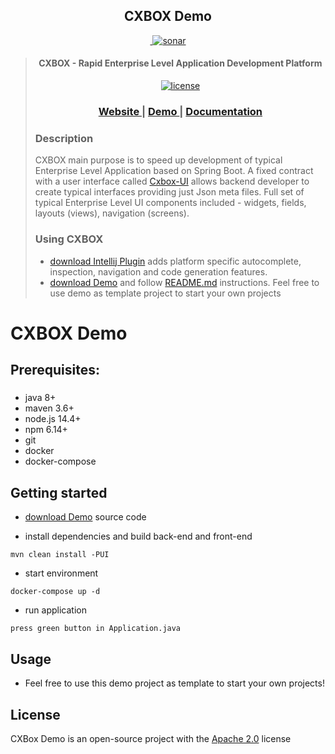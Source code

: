 <h2 align="center">CXBOX Demo</h2>
<div align="center">
<a href="https://github.com/CX-Box/cxbox-demo/actions/workflows/build_main.yml"><img src="https://github.com/CX-Box/cxbox-demo/actions/workflows/build_main.yml/badge.svg" title="">
</a>
<a href="https://sonarcloud.io/summary/overall?id=CX-Box_cxbox-demo"><img src="https://sonarcloud.io/api/project_badges/measure?project=CX-Box_cxbox-demo&metric=alert_status&branch=main" alt="sonar" title="">
</a>
</div>

<blockquote>
<div> 
<p align="center">
<h4 align="center">CXBOX - Rapid Enterprise Level Application Development Platform</h4>

<p align="center">
<a href="http://www.apache.org/licenses/LICENSE-2.0"><img src="https://img.shields.io/badge/license-Apache%20License%202.0-blue.svg?style=flat" alt="license" title=""></a>
</p>

<div align="center">
  <h3>
    <a href="https://www.cxbox.org/" target="_blank">
      Website
    </a>
    <span> | </span>
    <a href="https://www.demo.cxbox.org/" target="_blank">
      Demo
    </a>
    <span> | </span>
    <a href="https://www.doc.cxbox.org/" target="_blank">
      Documentation
    </a>
  </h3>

</div>



<h3>Description</h2>
<p>
CXBOX main purpose is to speed up development of typical Enterprise Level Application based on Spring Boot. A fixed
contract with a user interface called <a href="https://github.com/CX-Box/cxbox-ui" target="_blank">Cxbox-UI</a> allows backend developer to create
typical interfaces providing just Json meta files. Full set of typical Enterprise Level UI components included -
widgets, fields, layouts (views), navigation (screens).
</p>
</div>

<h3>Using CXBOX</h2>
<ul>
<li> <a href="https://plugins.jetbrains.com/plugin/19523-tesler-helper" target="_blank">download Intellij Plugin</a> adds platform specific autocomplete, inspection, navigation and code generation features.
</li>
<li>
 <a href="https://github.com/CX-Box/cxbox-demo" target="_blank">download Demo</a> and follow <a href="https://github.com/CX-Box/cxbox-demo#readme" target="_blank">README.md</a> instructions. Feel free to use demo as template project to start your own projects
</li>
</ul>
</blockquote>

# CXBOX Demo
## Prerequisites:

#####

* java 8+
* maven 3.6+
* node.js 14.4+
* npm 6.14+
* git
* docker
* docker-compose

## Getting started

* [download Demo](https://github.com/CX-Box/cxbox-demo) source code


* install dependencies and build back-end and front-end

```
mvn clean install -PUI
```

* start environment

```
docker-compose up -d
```

* run application

```
press green button in Application.java
```

## Usage

* Feel free to use this demo project as template to start your own projects!

## License

CXBox Demo is an open-source project with the [Apache 2.0](https://www.apache.org/licenses/LICENSE-2.0) license